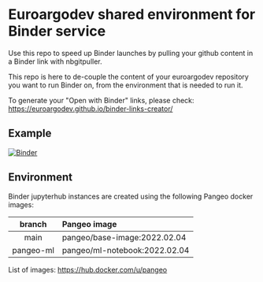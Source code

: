 # Euroargodev shared environment for Binder service

Use this repo to speed up Binder launches by pulling your github content in a Binder link with nbgitpuller.

This repo is here to de-couple the content of your euroargodev repository you want to run Binder on, from the environment that is needed to run it.

To generate your "Open with Binder" links, please check: https://euroargodev.github.io/binder-links-creator/

## Example

[![Binder](https://img.shields.io/static/v1.svg?logo=Jupyter&label=Binder&message=Open+argopy+demo&color=blue)](https://mybinder.org/v2/gh/euroargodev/binder-sandbox/main?urlpath=git-pull%3Frepo%3Dhttps%253A%252F%252Fgithub.com%252Feuroargodev%252Fargopy%26urlpath%3Dlab%252Ftree%252Fargopy%252Fdocs%252Ftryit.ipynb%26branch%3Dmaster)

## Environment
Binder jupyterhub instances are created using the following Pangeo docker images:

| branch | Pangeo image |
|:---------:|:-------|
| main | pangeo/base-image:2022.02.04 |
| pangeo-ml | pangeo/ml-notebook:2022.02.04 |

List of images:
https://hub.docker.com/u/pangeo